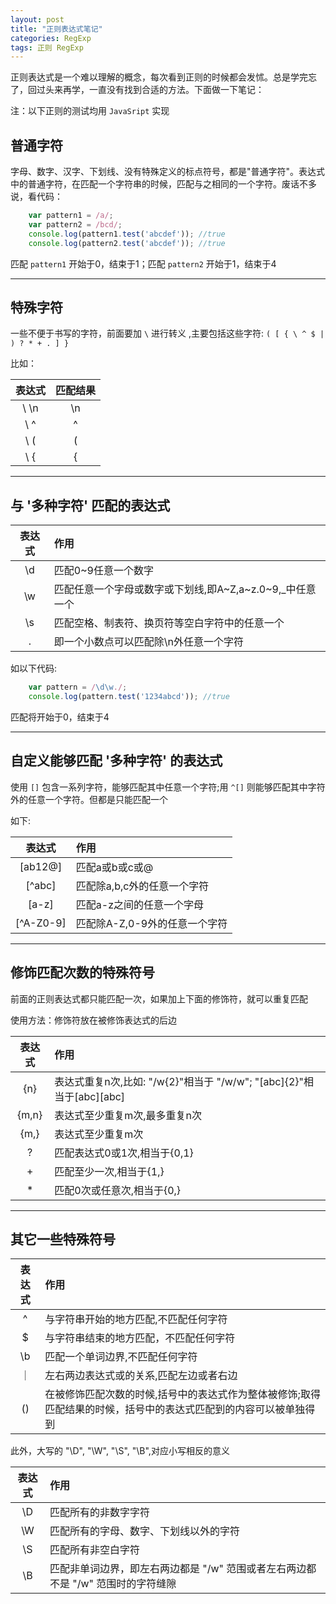 ```yaml
---
layout: post
title: "正则表达式笔记"
categories: RegExp
tags: 正则 RegExp
---
```


正则表达式是一个难以理解的概念，每次看到正则的时候都会发怵。总是学完忘了，回过头来再学，一直没有找到合适的方法。下面做一下笔记：

注：以下正则的测试均用 `JavaSript` 实现

## 普通字符

字母、数字、汉字、下划线、没有特殊定义的标点符号，都是"普通字符"。表达式中的普通字符，在匹配一个字符串的时候，匹配与之相同的一个字符。废话不多说，看代码：

```js
    var pattern1 = /a/;
    var pattern2 = /bcd/;
    console.log(pattern1.test('abcdef')); //true
    console.log(pattern2.test('abcdef')); //true
```

匹配 `pattern1` 开始于0，结束于1；匹配 `pattern2` 开始于1，结束于4

---

## 特殊字符

一些不便于书写的字符，前面要加 `\` 进行转义 ,主要包括这些字符:
 `( [ { \ ^ $ | ) ? * + . ] }`

比如：

|表达式|匹配结果|
|:----:|:----:| 
| \ \n| \n|
| \ ^ | ^ |
| \ ( | ( |
| \ { | { |

---

## 与 '多种字符' 匹配的表达式

|表达式|作用|
|:----:|:--|
|\d|匹配0~9任意一个数字|
|\w|匹配任意一个字母或数字或下划线,即A~Z,a~z.0~9,_中任意一个|
|\s|匹配空格、制表符、换页符等空白字符中的任意一个|
| .|即一个小数点可以匹配除\n外任意一个字符|

如以下代码:

```js
    var pattern = /\d\w./;
    console.log(pattern.test('1234abcd')); //true
```

匹配将开始于0，结束于4

---

## 自定义能够匹配 '多种字符' 的表达式

使用 `[]` 包含一系列字符，能够匹配其中任意一个字符;用 `^[]` 则能够匹配其中字符外的任意一个字符。但都是只能匹配一个

如下:

|表达式|作用|
|:----:|:--|
|[ab12@]|匹配a或b或c或@|
|[^abc]|匹配除a,b,c外的任意一个字符|
|[a-z]|匹配a-z之间的任意一个字母|
|[^A-Z0-9]|匹配除A-Z,0-9外的任意一个字符|

---

## 修饰匹配次数的特殊符号

前面的正则表达式都只能匹配一次，如果加上下面的修饰符，就可以重复匹配

使用方法：修饰符放在被修饰表达式的后边

|表达式|作用|
|:----:|:--|
|\{n}|表达式重复n次,比如: "/w\{2}"相当于 "/w/w"; "[abc]\{2}"相当于[abc][abc]|
|\{m,n}|表达式至少重复m次,最多重复n次|
|\{m,}|表达式至少重复m次|
|?|匹配表达式0或1次,相当于\{0,1}|
|+|匹配至少一次,相当于\{1,}|
|*|匹配0次或任意次,相当于\{0,}|

---

## 其它一些特殊符号

|表达式|作用|
|:----:|:--|
|^|与字符串开始的地方匹配,不匹配任何字符|
|$|与字符串结束的地方匹配，不匹配任何字符|
|\b|匹配一个单词边界,不匹配任何字符|
|｜|左右两边表达式或的关系,匹配左边或者右边|
|()|在被修饰匹配次数的时候,括号中的表达式作为整体被修饰;取得匹配结果的时候，括号中的表达式匹配到的内容可以被单独得到|

此外，大写的 "\D", "\W", "\S", "\B",对应小写相反的意义

|表达式|作用|
|:----:|:--|
|\D|匹配所有的非数字字符|
|\W|匹配所有的字母、数字、下划线以外的字符|
|\S|匹配所有非空白字符|
|\B|匹配非单词边界，即左右两边都是 "/w" 范围或者左右两边都不是 "/w" 范围时的字符缝隙|




